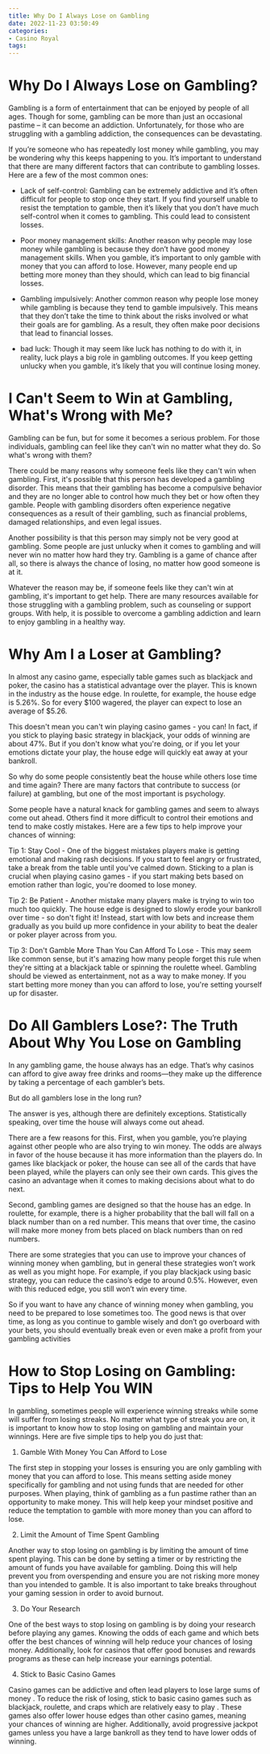```yaml
---
title: Why Do I Always Lose on Gambling
date: 2022-11-23 03:50:49
categories:
- Casino Royal
tags:
---
```



#  Why Do I Always Lose on Gambling?

Gambling is a form of entertainment that can be enjoyed by people of all ages. Though for some, gambling can be more than just an occasional pastime – it can become an addiction. Unfortunately, for those who are struggling with a gambling addiction, the consequences can be devastating.

If you’re someone who has repeatedly lost money while gambling, you may be wondering why this keeps happening to you. It’s important to understand that there are many different factors that can contribute to gambling losses. Here are a few of the most common ones:

* Lack of self-control: Gambling can be extremely addictive and it’s often difficult for people to stop once they start. If you find yourself unable to resist the temptation to gamble, then it’s likely that you don’t have much self-control when it comes to gambling. This could lead to consistent losses.

* Poor money management skills: Another reason why people may lose money while gambling is because they don’t have good money management skills. When you gamble, it’s important to only gamble with money that you can afford to lose. However, many people end up betting more money than they should, which can lead to big financial losses.

* Gambling impulsively: Another common reason why people lose money while gambling is because they tend to gamble impulsively. This means that they don’t take the time to think about the risks involved or what their goals are for gambling. As a result, they often make poor decisions that lead to financial losses.

* bad luck: Though it may seem like luck has nothing to do with it, in reality, luck plays a big role in gambling outcomes. If you keep getting unlucky when you gamble, it’s likely that you will continue losing money.

#  I Can't Seem to Win at Gambling, What's Wrong with Me?

Gambling can be fun, but for some it becomes a serious problem. For those individuals, gambling can feel like they can't win no matter what they do. So what's wrong with them?

There could be many reasons why someone feels like they can't win when gambling. First, it's possible that this person has developed a gambling disorder. This means that their gambling has become a compulsive behavior and they are no longer able to control how much they bet or how often they gamble. People with gambling disorders often experience negative consequences as a result of their gambling, such as financial problems, damaged relationships, and even legal issues.

Another possibility is that this person may simply not be very good at gambling. Some people are just unlucky when it comes to gambling and will never win no matter how hard they try. Gambling is a game of chance after all, so there is always the chance of losing, no matter how good someone is at it.

Whatever the reason may be, if someone feels like they can't win at gambling, it's important to get help. There are many resources available for those struggling with a gambling problem, such as counseling or support groups. With help, it is possible to overcome a gambling addiction and learn to enjoy gambling in a healthy way.

#  Why Am I a Loser at Gambling?

In almost any casino game, especially table games such as blackjack and poker, the casino has a statistical advantage over the player. This is known in the industry as the house edge. In roulette, for example, the house edge is 5.26%. So for every $100 wagered, the player can expect to lose an average of $5.26.

This doesn't mean you can't win playing casino games - you can! In fact, if you stick to playing basic strategy in blackjack, your odds of winning are about 47%. But if you don't know what you're doing, or if you let your emotions dictate your play, the house edge will quickly eat away at your bankroll.

So why do some people consistently beat the house while others lose time and time again? There are many factors that contribute to success (or failure) at gambling, but one of the most important is psychology.

Some people have a natural knack for gambling games and seem to always come out ahead. Others find it more difficult to control their emotions and tend to make costly mistakes. Here are a few tips to help improve your chances of winning:

Tip 1: Stay Cool - One of the biggest mistakes players make is getting emotional and making rash decisions. If you start to feel angry or frustrated, take a break from the table until you've calmed down. Sticking to a plan is crucial when playing casino games - if you start making bets based on emotion rather than logic, you're doomed to lose money.

Tip 2: Be Patient - Another mistake many players make is trying to win too much too quickly. The house edge is designed to slowly erode your bankroll over time - so don't fight it! Instead, start with low bets and increase them gradually as you build up more confidence in your ability to beat the dealer or poker player across from you.

Tip 3: Don't Gamble More Than You Can Afford To Lose - This may seem like common sense, but it's amazing how many people forget this rule when they're sitting at a blackjack table or spinning the roulette wheel. Gambling should be viewed as entertainment, not as a way to make money. If you start betting more money than you can afford to lose, you're setting yourself up for disaster.

#  Do All Gamblers Lose?: The Truth About Why You Lose on Gambling

In any gambling game, the house always has an edge. That’s why casinos can afford to give away free drinks and rooms—they make up the difference by taking a percentage of each gambler’s bets.

But do all gamblers lose in the long run?

The answer is yes, although there are definitely exceptions. Statistically speaking, over time the house will always come out ahead.

There are a few reasons for this. First, when you gamble, you’re playing against other people who are also trying to win money. The odds are always in favor of the house because it has more information than the players do. In games like blackjack or poker, the house can see all of the cards that have been played, while the players can only see their own cards. This gives the casino an advantage when it comes to making decisions about what to do next.

Second, gambling games are designed so that the house has an edge. In roulette, for example, there is a higher probability that the ball will fall on a black number than on a red number. This means that over time, the casino will make more money from bets placed on black numbers than on red numbers.

There are some strategies that you can use to improve your chances of winning money when gambling, but in general these strategies won’t work as well as you might hope. For example, if you play blackjack using basic strategy, you can reduce the casino’s edge to around 0.5%. However, even with this reduced edge, you still won’t win every time.

So if you want to have any chance of winning money when gambling, you need to be prepared to lose sometimes too. The good news is that over time, as long as you continue to gamble wisely and don’t go overboard with your bets, you should eventually break even or even make a profit from your gambling activities

#  How to Stop Losing on Gambling: Tips to Help You WIN

In gambling, sometimes people will experience winning streaks while some will suffer from losing streaks. No matter what type of streak you are on, it is important to know how to stop losing on gambling and maintain your winnings. Here are five simple tips to help you do just that:

1. Gamble With Money You Can Afford to Lose

The first step in stopping your losses is ensuring you are only gambling with money that you can afford to lose. This means setting aside money specifically for gambling and not using funds that are needed for other purposes. When playing, think of gambling as a fun pastime rather than an opportunity to make money. This will help keep your mindset positive and reduce the temptation to gamble with more money than you can afford to lose.

2. Limit the Amount of Time Spent Gambling

Another way to stop losing on gambling is by limiting the amount of time spent playing. This can be done by setting a timer or by restricting the amount of funds you have available for gambling. Doing this will help prevent you from overspending and ensure you are not risking more money than you intended to gamble. It is also important to take breaks throughout your gaming session in order to avoid burnout.

3. Do Your Research

One of the best ways to stop losing on gambling is by doing your research before playing any games. Knowing the odds of each game and which bets offer the best chances of winning will help reduce your chances of losing money. Additionally, look for casinos that offer good bonuses and rewards programs as these can help increase your earnings potential.

4. Stick to Basic Casino Games

Casino games can be addictive and often lead players to lose large sums of money . To reduce the risk of losing, stick to basic casino games such as blackjack, roulette, and craps which are relatively easy to play . These games also offer lower house edges than other casino games, meaning your chances of winning are higher. Additionally, avoid progressive jackpot games unless you have a large bankroll as they tend to have lower odds of winning.